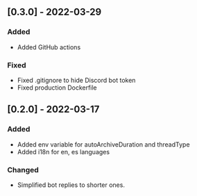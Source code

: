 ## [0.3.0] - 2022-03-29

### Added
- Added GitHub actions

### Fixed
- Fixed .gitignore to hide Discord bot token
- Fixed production Dockerfile

## [0.2.0] - 2022-03-17

### Added
- Added env variable for autoArchiveDuration and threadType
- Added i18n for en, es languages

### Changed
- Simplified bot replies to shorter ones.